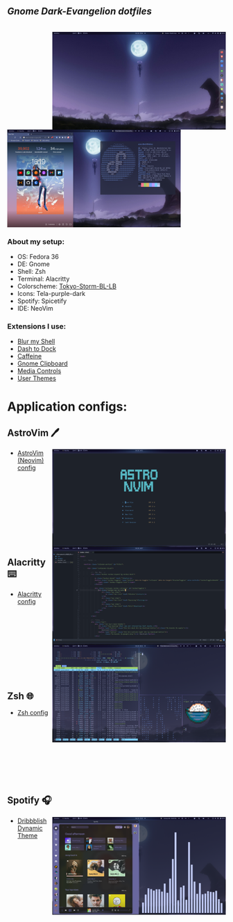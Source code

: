 <p align="center">
    <h2><i>Gnome Dark-Evangelion dotfiles </i></h2>
</p>
<br>

<img src="assets/showoff1.png" align="right" width="400px">
<img src="assets/NRML.png" align="middle" width="400px">

### About my setup:
- OS: Fedora 36
- DE: Gnome 
- Shell: Zsh
- Terminal: Alacritty
- Colorscheme: [Tokyo-Storm-BL-LB](https://github.com/stronk-dev/Tokyo-Night-Linux)
- Icons: Tela-purple-dark
- Spotify: Spicetify
- IDE: NeoVim

### Extensions I use: 
- [Blur my Shell](https://extensions.gnome.org/extension/3193/blur-my-shell/)
- [Dash to Dock](https://extensions.gnome.org/extension/307/dash-to-dock/)
- [Caffeine](https://extensions.gnome.org/extension/1732/gtk-title-bar/)
- [Gnome Clipboard](https://extensions.gnome.org/extension/3843/just-perfection/)
- [Media Controls](https://extensions.gnome.org/extension/4451/logo-menu/)
- [User Themes](https://extensions.gnome.org/extension/19/user-themes/)

 


# Application configs: 

## AstroVim 🖊️
<img src="assets/astrovim-menu.png" align="right" width="400px">
<img src="assets/astrovim-code.png" align="right" width="400px">

- [AstroVim (Neovim) config](https://github.com/AstroNvim/AstroNvim)

<br>
<br>  

<br>

<br>
<br>

<br>
<br>
<br>
<br>

## Alacritty ⌨️

<img src="assets/alacritty2.png" width="400px" align="right">

- [Alacritty config](https://github.com/ghostx31/dotfiles/tree/main/privat_dot_config/com.github.johnfactotum.Foliate/themes.json)


<br>
<br>  
<br>
<br>
<br>
<br>
<br>
<br>
<br>

## Zsh 🌐
- [Zsh config]()



<br>
<br>  

<br>

<br>
<br>

<br>
<br>
<br>

## Spotify 🎧
<img src="assets/showoff3.png" align="right" width="400px">

- [Dribbblish Dynamic Theme](https://github.com/JulienMaille/dribbblish-dynamic-theme)
